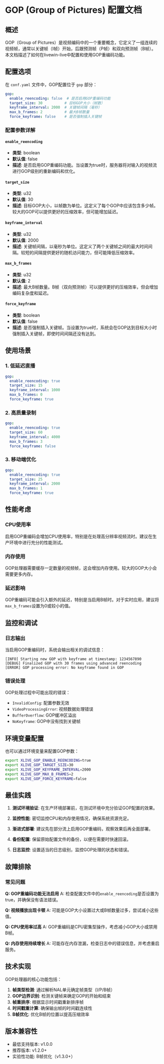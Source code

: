 # GOP (Group of Pictures) 配置文档

## 概述

GOP（Group of Pictures）是视频编码中的一个重要概念，它定义了一组连续的视频帧，通常以关键帧（I帧）开始，后跟预测帧（P帧）和双向预测帧（B帧）。本文档描述了如何在livewin-live中配置和使用GOP重编码功能。

## 配置选项

在 `conf.yaml` 文件中，GOP配置位于 `gop` 部分：

```yaml
gop:
  enable_reencoding: false  # 是否启用GOP重编码功能
  target_size: 30          # 目标GOP大小（帧数）
  keyframe_interval: 2000  # 关键帧间隔（毫秒）
  max_b_frames: 2          # 最大B帧数量
  force_keyframe: false    # 是否强制插入关键帧
```

### 配置参数详解

#### `enable_reencoding`
- **类型**: boolean
- **默认值**: false
- **描述**: 是否启用GOP重编码功能。当设置为true时，服务器将对输入的视频流进行GOP级别的重新编码和优化。

#### `target_size`
- **类型**: u32
- **默认值**: 30
- **描述**: 目标GOP大小，以帧数为单位。这定义了每个GOP中应该包含多少帧。较大的GOP可以提供更好的压缩效率，但可能增加延迟。

#### `keyframe_interval`
- **类型**: u32
- **默认值**: 2000
- **描述**: 关键帧间隔，以毫秒为单位。这定义了两个关键帧之间的最大时间间隔。较短的间隔提供更好的随机访问能力，但可能降低压缩效率。

#### `max_b_frames`
- **类型**: u32
- **默认值**: 2
- **描述**: 最大B帧数量。B帧（双向预测帧）可以提供更好的压缩效率，但会增加编码复杂度和延迟。

#### `force_keyframe`
- **类型**: boolean
- **默认值**: false
- **描述**: 是否强制插入关键帧。当设置为true时，系统会在GOP达到目标大小时强制插入关键帧，即使时间间隔还没有达到。

## 使用场景

### 1. 低延迟直播
```yaml
gop:
  enable_reencoding: true
  target_size: 15
  keyframe_interval: 1000
  max_b_frames: 0
  force_keyframe: true
```

### 2. 高质量录制
```yaml
gop:
  enable_reencoding: true
  target_size: 60
  keyframe_interval: 4000
  max_b_frames: 3
  force_keyframe: false
```

### 3. 移动端优化
```yaml
gop:
  enable_reencoding: true
  target_size: 25
  keyframe_interval: 2000
  max_b_frames: 1
  force_keyframe: true
```

## 性能考虑

### CPU使用率
启用GOP重编码会增加CPU使用率，特别是在处理高分辨率视频流时。建议在生产环境中进行充分的性能测试。

### 内存使用
GOP处理器需要缓存一定数量的视频帧，这会增加内存使用。较大的GOP大小会需要更多内存。

### 延迟影响
GOP重编码可能会引入额外的延迟，特别是当启用B帧时。对于实时应用，建议将`max_b_frames`设置为0或较小的值。

## 监控和调试

### 日志输出
当启用GOP重编码时，系统会输出相关的调试信息：

```
[INFO] Starting new GOP with keyframe at timestamp: 1234567890
[DEBUG] Finalized GOP with 30 frames using advanced reencoding
[ERROR] GOP processing error: No keyframe found in GOP
```

### 错误处理
GOP处理过程中可能出现的错误：

- `InvalidConfig`: 配置参数无效
- `VideoProcessingError`: 视频数据处理错误
- `BufferOverflow`: GOP缓冲区溢出
- `NoKeyframe`: GOP中没有找到关键帧

## 环境变量配置

也可以通过环境变量来配置GOP参数：

```bash
export XLIVE_GOP_ENABLE_REENCODING=true
export XLIVE_GOP_TARGET_SIZE=30
export XLIVE_GOP_KEYFRAME_INTERVAL=2000
export XLIVE_GOP_MAX_B_FRAMES=2
export XLIVE_GOP_FORCE_KEYFRAME=false
```

## 最佳实践

1. **测试环境验证**: 在生产环境部署前，在测试环境中充分验证GOP配置的效果。

2. **监控性能**: 密切监控CPU和内存使用情况，确保系统资源充足。

3. **渐进式部署**: 建议先在部分流上启用GOP重编码，观察效果后再全面部署。

4. **备份配置**: 保留原始配置文件的备份，以便在需要时快速回滚。

5. **日志监控**: 设置适当的日志级别，监控GOP处理的状态和错误。

## 故障排除

### 常见问题

**Q: GOP重编码功能无法启用**
A: 检查配置文件中的`enable_reencoding`是否设置为true，并确保没有语法错误。

**Q: 视频播放出现卡顿**
A: 可能是GOP大小设置过大或B帧数量过多，尝试减小这些值。

**Q: CPU使用率过高**
A: GOP重编码是CPU密集型操作，考虑减小GOP大小或禁用B帧。

**Q: 内存使用持续增长**
A: 可能存在内存泄漏，检查日志中的错误信息，并考虑重启服务。

## 技术实现

GOP处理器的核心功能包括：

1. **帧类型检测**: 通过解析NAL单元确定帧类型（I/P/B帧）
2. **GOP边界识别**: 检测关键帧来确定GOP的开始和结束
3. **帧重排序**: 根据显示时间戳重新排序帧
4. **时间戳重计算**: 确保输出帧的时间戳连续性
5. **B帧优化**: 优化B帧的位置以提高压缩效率

## 版本兼容性

- 最低支持版本: v1.0.0
- 推荐版本: v1.2.0+
- 实验性功能: B帧优化（v1.3.0+）
